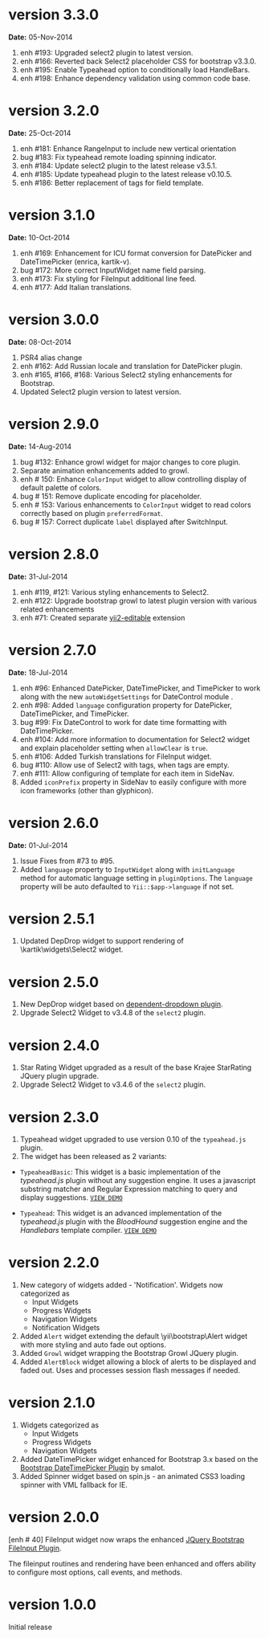 version 3.3.0
=============
**Date:** 05-Nov-2014

1. enh #193: Upgraded select2 plugin to latest version.
2. enh #166: Reverted back Select2 placeholder CSS for bootstrap v3.3.0.
3. enh #195: Enable Typeahead option to conditionally load HandleBars.
4. enh #198: Enhance dependency validation using common code base.

version 3.2.0
=============
**Date:** 25-Oct-2014

1. enh #181: Enhance RangeInput to include new vertical orientation
2. bug #183: Fix typeahead remote loading spinning indicator.
3. enh #184: Update select2 plugin to the latest release v3.5.1.
4. enh #185: Update typeahead plugin to the latest release v0.10.5.
4. enh #186: Better replacement of tags for field template.

version 3.1.0
=============
**Date:** 10-Oct-2014

1. enh #169: Enhancement for ICU format conversion for DatePicker and DateTimePicker (enrica, kartik-v).
2. bug #172: More correct InputWidget name field parsing.
3. enh #173: Fix styling for FileInput additional line feed.
4. enh #177: Add Italian translations.

version 3.0.0
=============
**Date:** 08-Oct-2014

1. PSR4 alias change
2. enh #162: Add Russian locale and translation for DatePicker plugin.
3. enh #165, #166, #168: Various Select2 styling enhancements for Bootstrap.
4. Updated Select2 plugin version to latest version.

version 2.9.0
=============
**Date:** 14-Aug-2014

1. bug #132: Enhance growl widget for major changes to core plugin.
2. Separate animation enhancements added to growl.
3. enh # 150: Enhance `ColorInput` widget to allow controlling display of default palette of colors.
4. bug # 151: Remove duplicate encoding for placeholder.
5. enh # 153: Various enhancements to `ColorInput` widget to read colors correctly based on plugin `preferredFormat`.
6. bug # 157: Correct duplicate `label` displayed after SwitchInput.


version 2.8.0
=============
**Date:** 31-Jul-2014

1. enh #119, #121: Various styling enhancements to Select2.
2. enh #122: Upgrade bootstrap growl to latest plugin version with various related enhancements
3. enh #71: Created separate [yii2-editable](https://github.com/kartik-v/yii2-editable) extension

version 2.7.0
=============
**Date:** 18-Jul-2014

1. enh #96: Enhanced DatePicker, DateTimePicker, and TimePicker to work along with the new `autoWidgetSettings` for DateControl module .
2. enh #98: Added `language` configuration property for  DatePicker, DateTimePicker, and TimePicker.
3. bug #99: Fix DateControl to work for date time formatting with DateTimePicker. 
4. enh #104: Add more information to documentation for Select2 widget and explain placeholder setting when `allowClear` is `true`. 
5. enh #106: Added Turkish translations for FileInput widget.
6. bug #110: Allow use of Select2 with tags, when tags are empty.
7. enh #111: Allow configuring of template for each item in SideNav.
8. Added `iconPrefix` property in SideNav to easily configure with more icon frameworks (other than glyphicon).

version 2.6.0
=============
**Date:** 01-Jul-2014

1. Issue Fixes from #73 to #95.
2. Added `language` property to `InputWidget` along with `initLanguage` method for automatic language setting in `pluginOptions`.
   The `language` property will be auto defaulted to `Yii::$app->language` if not set.

version 2.5.1
=============
1. Updated DepDrop widget to support rendering of \kartik\widgets\Select2 widget.

version 2.5.0
=============
1. New DepDrop widget based on [dependent-dropdown plugin](http://plugins.krajee.com/dependent-dropdown).
2. Upgrade Select2 Widget to v3.4.8 of the `select2` plugin.

version 2.4.0
=============
1. Star Rating Widget upgraded as a result of the base Krajee StarRating JQuery plugin upgrade.
2. Upgrade Select2 Widget to v3.4.6 of the `select2` plugin.

version 2.3.0
=============

1. Typeahead widget upgraded to use version 0.10 of the `typeahead.js` plugin.
2. The widget has been released as 2 variants:

- `TypeaheadBasic`: This widget is a basic implementation of the *typeahead.js* plugin without any suggestion engine. 
  It uses a javascript substring matcher and Regular Expression matching to query and display suggestions. 
  [```VIEW DEMO```](http://demos.krajee.com/widget-details/typeahead-basic)
  
- `Typeahead`: This widget is an advanced implementation of the *typeahead.js* plugin with the *BloodHound* suggestion
   engine and the *Handlebars* template compiler.
  [```VIEW DEMO```](http://demos.krajee.com/widget-details/typeahead)

version 2.2.0
=============

1. New category of widgets added - 'Notification'. Widgets now categorized as
   - Input Widgets
   - Progress Widgets
   - Navigation Widgets
   - Notification Widgets
2. Added `Alert` widget extending the default \yii\bootstrap\Alert widget with more styling and auto fade out options.
3. Added `Growl` widget wrapping the Bootstrap Growl JQuery plugin.
4. Added `AlertBlock` widget allowing a block of alerts to be displayed and faded out. Uses and processes session flash messages if needed.

version 2.1.0
=============

1. Widgets categorized as
   - Input Widgets
   - Progress Widgets
   - Navigation Widgets
2. Added DateTimePicker widget enhanced for Bootstrap 3.x based on the [Bootstrap DateTimePicker Plugin](http://www.malot.fr/bootstrap-datetimepicker/) by smalot.
3. Added Spinner widget based on spin.js - an animated CSS3 loading spinner with VML fallback for IE.
  
version 2.0.0
=============
[enh # 40] FileInput widget now wraps the enhanced [JQuery Bootstrap FileInput Plugin](http://github.com/kartik-v/bootstrap-fileinput). 

The fileinput routines and rendering have been enhanced and offers ability to configure most options, call events, and methods.

version 1.0.0
=============
Initial release